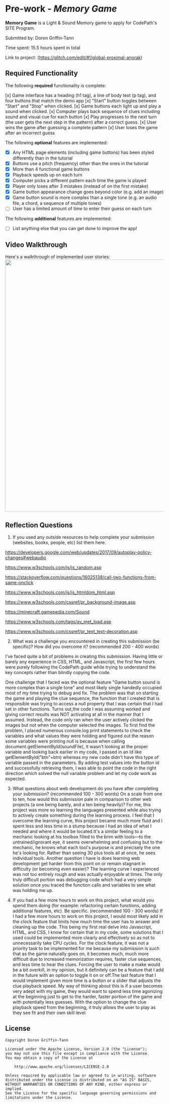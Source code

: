 # Pre-work - *Memory Game*

**Memory Game** is a Light & Sound Memory game to apply for CodePath's SITE Program. 

Submitted by: Doron Griffin-Tann

Time spent: 15.5 hours spent in total

Link to project: (https://glitch.com/edit/#!/global-proximal-anorak)

## Required Functionality

The following **required** functionality is complete:

[x] Game interface has a heading (h1 tag), a line of body text (p tag), and four buttons that match the demo app
[x] "Start" button toggles between "Start" and "Stop" when clicked. 
[x] Game buttons each light up and play a sound when clicked. 
[x] Computer plays back sequence of clues including sound and visual cue for each button
[x] Play progresses to the next turn (the user gets the next step in the pattern) after a correct guess. 
[x] User wins the game after guessing a complete pattern
[x] User loses the game after an incorrect guess

The following **optional** features are implemented:

* [x] Any HTML page elements (including game buttons) has been styled differently than in the tutorial
* [x] Buttons use a pitch (frequency) other than the ones in the tutorial
* [x] More than 4 functional game buttons
* [x] Playback speeds up on each turn
* [x] Computer picks a different pattern each time the game is played
* [x] Player only loses after 3 mistakes (instead of on the first mistake)
* [x] Game button appearance change goes beyond color (e.g. add an image)
* [x] Game button sound is more complex than a single tone (e.g. an audio file, a chord, a sequence of multiple tones)
* [ ] User has a limited amount of time to enter their guess on each turn

The following **additional** features are implemented:

- [ ] List anything else that you can get done to improve the app!

## Video Walkthrough

Here's a walkthrough of implemented user stories:
<br><img src="http://g.recordit.co/2aI1PINT79.gif" width=1200, height=800>

## Reflection Questions
1. If you used any outside resources to help complete your submission (websites, books, people, etc) list them here. 

https://developers.google.com/web/updates/2017/09/autoplay-policy-changes#webaudio

https://www.w3schools.com/js/js_random.asp

https://stackoverflow.com/questions/16025138/call-two-functions-from-same-onclick

https://www.w3schools.com/js/js_htmldom_html.asp

https://www.w3schools.com/cssref/pr_background-image.asp

https://minecraft.gamepedia.com/Sound

https://www.w3schools.com/tags/av_met_load.asp

https://www.w3schools.com/cssref/pr_text_text-decoration.asp

2. What was a challenge you encountered in creating this submission (be specific)? How did you overcome it? (recommended 200 - 400 words)

I've faced quite a bit of problems in creating this submission.  Having little or barely any experience in CSS, HTML, and Javascript, the first few hours were purely following the CodePath guide while trying to understand the key concepts rather than blindly copying the code.  

One challenge that I faced was the optional feature "Game button sound is more complex than a single tone" and most likely single handedly occupied most of my time trying to debug and fix.  The problem was that on starting the game and playing the clue sequence, the function that I created that is responsible was trying to access a null property that I was certain that I had set in other functions.  Turns out,the code I was assuming worked and giving correct results was NOT activating at all in the manner that I assumed.  Instead, the code only ran when the user actively clicked the images but not when the computer selected the images.  To first find the problem, I placed numerous console.log print statements to check the variables and what values they were holding and figured out the reason some variables were printing null is because when calling document.getElementById(soundFile), it wasn't looking at the proper variable and looking back earlier in my code, I passed in an Id like getElementById("btn"+btn) whereas my new code didn't have this type of variable passed in the parameters.  By adding test values into the button id and successfully retrieving them, I was able to point the code in the right direction which solved the null variable problem and let my code work as expected.  


3. What questions about web development do you have after completing your submission? (recommended 100 - 300 words) 
On a scale from one to ten, how would this submission pale in comparison to other web projects (a one being barely, and a ten being heavily)?  For me, this project was more so learning the languages presented while also trying to actively create something during the learning process.  I feel that I overcome the learning curve, this project became much more fluid and I spent less and less time in a stump because I had an idea of what I needed and where it would be located.It's a similar feeling to a mechanic looking at his toolbox filled to the brim with tools—to the untrained/ignorant eye, it seems overwhelming and confusing but to the mechanic, he knows what each tool's purpose is and precisely the one he's looking for.  Rather than seeing 30 plus tools all at once, he sees individual tools.  Another question I have is does learning web development get harder from this point on or remain stagnant in difficulty (or becoming even easier)?  The learning curve I experienced was not too entirely rough and was actually enjoyable at times.  The only truly difficult portion was debugging code which had a very simple solution once you traced the function calls and variables to see what was holding me up.  


4. If you had a few more hours to work on this project, what would you spend them doing (for example: refactoring certain functions, adding additional features, etc). Be specific. (recommended 100 - 300 words) 
If I had a few more hours to work on this project, I would most likely add in the clock feature that limits how much time the user has to answer and cleaning up the code.  This being my first real delve into Javascript, HTML, and CSS, I know for certain that in my code, some solutions that I used could be implemented more clearly and effectively so as not to unnecessarily take CPU cycles.  For the clock feature, it was not a priority task to be implemented for me because my submission is such that as the game naturally goes on, it becomes much, much more difficult due to increased memorization requires, faster clue sequences, and less time to hear the clues.  Forcing the user to make a make would be a bit overkill, in my opinion, but it definitely can be a feature that I add in the future with an option to toggle it on or off.The last feature that I would implement given more time is a button or a slider that adjusts the clue playback speed.  My way of thinking about this is if a user becomes very adept with my game, they would want to spend less time agonizing at the beginning just to get to the harder, faster portion of the game and with potentially less guesses.  With the option to change the clue playback speed from the beginning, it truly allows the user to play as they see fit and their own skill level.  



## License

    Copyright Doron Griffin-Tann

    Licensed under the Apache License, Version 2.0 (the "License");
    you may not use this file except in compliance with the License.
    You may obtain a copy of the License at

        http://www.apache.org/licenses/LICENSE-2.0

    Unless required by applicable law or agreed to in writing, software
    distributed under the License is distributed on an "AS IS" BASIS,
    WITHOUT WARRANTIES OR CONDITIONS OF ANY KIND, either express or implied.
    See the License for the specific language governing permissions and
    limitations under the License.
